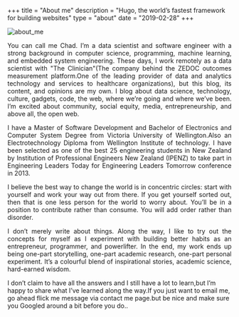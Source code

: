 +++
title = "About me"
description = "Hugo, the world’s fastest framework for building websites"
type = "about"
date = "2019-02-28"
+++

![about_me](/images/2019/about_me-2.png)

 <p style='text-align: justify;'>
You can call me Chad. I’m a data scientist and software engineer with a strong background in computer science, programming, machine learning, and embedded system engineering. These days, I work remotely as a data scientist with "The Clinician"(The company behind the ZEDOC outcomes measurement platform.One of the leading provider of data and analytics technology and services to healthcare organizations), but this blog, its content, and opinions are my own. I blog about data science, technology, culture, gadgets, code, the web, where we’re going and where we’ve been. I’m excited about community, social equity, media, entrepreneurship, and above all, the open web.
</p>

<p style='text-align: justify;'>
I have a Master of Software Development and Bachelor of Electronics and Computer System Degree from Victoria University of Wellington.Also an Electrotechnology Diploma from Wellington Institute of technology. I have been selected as one of the best 25 engineering students in New Zealand by Institution of Professional Engineers New Zealand (IPENZ) to take part in Engineering Leaders Today for Engineering Leaders Tomorrow conference in 2013.</p>

<p style='text-align: justify;'>
I believe the best way to change the world is in concentric circles: start with yourself and work your way out from there. If you get yourself sorted out, then that is one less person for the world to worry about. You’ll be in a position to contribute rather than consume. You will add order rather than disorder.</p>

<p style='text-align: justify;'>
I don’t merely write about things. Along the way, I like to try out the concepts for myself as I experiment with building better habits as an entrepreneur, programmer, and powerlifter. In the end, my work ends up being one-part storytelling, one-part academic research, one-part personal experiment. It’s a colourful blend of inspirational stories, academic science, hard-earned wisdom.</p>


I don’t claim to have all the answers and I still have a lot to learn,but I’m happy to share what I’ve learned along the way.If you just want to email me, go ahead flick me message via contact me page.but be nice and make sure you Googled around a bit before you do..</p>

